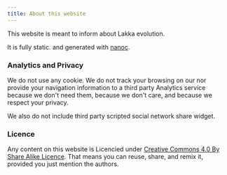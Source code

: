 ```yaml
---
title: About this website
---
```


This website is meant to inform about Lakka evolution.

It is fully static. and generated with [nanoc](http://nanoc.ws/).

### Analytics and Privacy

We do not use any cookie. We do not track your browsing on our nor
provide your navigation information to a third party Analytics service
because we don't need them, because we don't care, and because we respect your
privacy.

We also do not include third party scripted social network share widget.

### Licence

Any content on this website is Licencied under
[Creative Commons 4.0 By Share Alike Licence](http://creativecommons.org/licenses/by-sa/4.0/).
That means you can reuse, share, and remix it, provided you just mention the authors.

